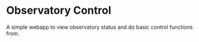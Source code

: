 # Observatory Control

A simple webapp to view observatory status and do basic control functions from.
